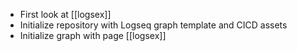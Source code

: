 - First look at [[logsex]]
- Initialize repository with Logseq graph template and CICD assets
- Initialize graph with page [[logsex]]